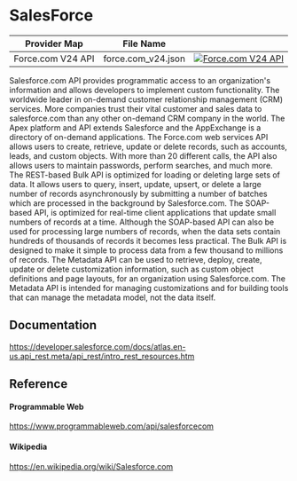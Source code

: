 # SalesForce

| Provider Map      | File Name          |                                                                                                                                                                                                                                             |
|-------------------|--------------------|---------------------------------------------------------------------------------------------------------------------------------------------------------------------------------------------------------------------------------------------|
| Force.com V24 API | force.com_v24.json | [![Force.com V24 API](https://d233zlhvpze22y.cloudfront.net/github/AddBitScoopXSmall.png)](https://bitscoop.com/maps/create?source=https://raw.githubusercontent.com/bitscooplabs/provider-maps/master/salesforce/force.com_v24.json) |

Salesforce.com API provides programmatic access to an organization's information and allows developers to implement custom functionality. The worldwide leader in on-demand customer relationship management (CRM) services. More companies trust their vital customer and sales data to salesforce.com than any other on-demand CRM company in the world. The Apex platform and API extends Salesforce and the AppExchange is a directory of on-demand applications. The Force.com web services API allows users to create, retrieve, update or delete records, such as accounts, leads, and custom objects. With more than 20 different calls, the API also allows users to maintain passwords, perform searches, and much more. The REST-based Bulk API is optimized for loading or deleting large sets of data. It allows users to query, insert, update, upsert, or delete a large number of records asynchronously by submitting a number of batches which are processed in the background by Salesforce.com. The SOAP-based API, is optimized for real-time client applications that update small numbers of records at a time. Although the SOAP-based API can also be used for processing large numbers of records, when the data sets contain hundreds of thousands of records it becomes less practical. The Bulk API is designed to make it simple to process data from a few thousand to millions of records. The Metadata API can be used to retrieve, deploy, create, update or delete customization information, such as custom object definitions and page layouts, for an organization using Salesforce.com. The Metadata API is intended for managing customizations and for building tools that can manage the metadata model, not the data itself.

## Documentation
https://developer.salesforce.com/docs/atlas.en-us.api_rest.meta/api_rest/intro_rest_resources.htm

## Reference

#### Programmable Web
https://www.programmableweb.com/api/salesforcecom

#### Wikipedia
https://en.wikipedia.org/wiki/Salesforce.com
